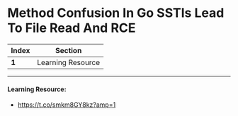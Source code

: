 # Method Confusion In Go SSTIs Lead To File Read And RCE 

Index | Section
--- | ---
**1** | Learning Resource

___


#### Learning Resource: 

* https://t.co/smkm8GY8kz?amp=1